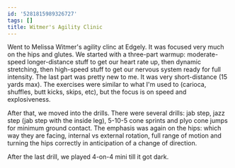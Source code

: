 ```yaml
---
id: '5281815989326727'
tags: []
title: Witmer's Agility Clinic
---
```


Went to Melissa Witmer's agility clinc at Edgely. It was focused very much on the hips and glutes. We started with a three-part warmup: moderate-speed longer-distance stuff to get our heart rate up, then dynamic stretching, then high-speed stuff to get our nervous system ready for full intensity. The last part was pretty new to me. It was very short-distance (15 yards max). The exercises were similar to what I'm used to (carioca, shuffles, butt kicks, skips, etc), but the focus is on speed and explosiveness. 

After that, we moved into the drills. There were several drills: jab step, jazz step (jab step with the inside leg), 5-10-5 cone sprints and plyo cone jumps for minimum ground contact. The emphasis was again on the hips: which way they are facing, internal vs external rotation, full range of motion and turning the hips correctly in anticipation of a change of direction.

After the last drill, we played 4-on-4 mini till it got dark.
